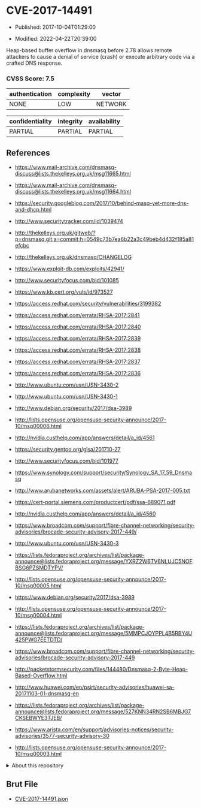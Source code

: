 # CVE-2017-14491

- Published: 2017-10-04T01:29:00

- Modified: 2022-04-22T20:39:00

Heap-based buffer overflow in dnsmasq before 2.78 allows remote attackers to cause a denial of service (crash) or execute arbitrary code via a crafted DNS response.

### CVSS Score: **7.5**

| authentication | complexity | vector |
| --- | --- | --- |
| NONE | LOW | NETWORK |

| confidentiality | integrity | availability |
| --- | --- | --- |
| PARTIAL | PARTIAL | PARTIAL |

## References

* https://www.mail-archive.com/dnsmasq-discuss@lists.thekelleys.org.uk/msg11665.html

* https://www.mail-archive.com/dnsmasq-discuss@lists.thekelleys.org.uk/msg11664.html

* https://security.googleblog.com/2017/10/behind-masq-yet-more-dns-and-dhcp.html

* http://www.securitytracker.com/id/1039474

* http://thekelleys.org.uk/gitweb/?p=dnsmasq.git;a=commit;h=0549c73b7ea6b22a3c49beb4d432f185a81efcbc

* http://thekelleys.org.uk/dnsmasq/CHANGELOG

* https://www.exploit-db.com/exploits/42941/

* http://www.securityfocus.com/bid/101085

* https://www.kb.cert.org/vuls/id/973527

* https://access.redhat.com/security/vulnerabilities/3199382

* https://access.redhat.com/errata/RHSA-2017:2841

* https://access.redhat.com/errata/RHSA-2017:2840

* https://access.redhat.com/errata/RHSA-2017:2839

* https://access.redhat.com/errata/RHSA-2017:2838

* https://access.redhat.com/errata/RHSA-2017:2837

* https://access.redhat.com/errata/RHSA-2017:2836

* http://www.ubuntu.com/usn/USN-3430-2

* http://www.ubuntu.com/usn/USN-3430-1

* http://www.debian.org/security/2017/dsa-3989

* http://lists.opensuse.org/opensuse-security-announce/2017-10/msg00006.html

* http://nvidia.custhelp.com/app/answers/detail/a_id/4561

* https://security.gentoo.org/glsa/201710-27

* http://www.securityfocus.com/bid/101977

* https://www.synology.com/support/security/Synology_SA_17_59_Dnsmasq

* http://www.arubanetworks.com/assets/alert/ARUBA-PSA-2017-005.txt

* https://cert-portal.siemens.com/productcert/pdf/ssa-689071.pdf

* http://nvidia.custhelp.com/app/answers/detail/a_id/4560

* https://www.broadcom.com/support/fibre-channel-networking/security-advisories/brocade-security-advisory-2017-449/

* http://www.ubuntu.com/usn/USN-3430-3

* https://lists.fedoraproject.org/archives/list/package-announce@lists.fedoraproject.org/message/YXRZ2W6TV6NLUJC5NOFBSG6PZSMDTYPV/

* http://lists.opensuse.org/opensuse-security-announce/2017-10/msg00005.html

* https://www.debian.org/security/2017/dsa-3989

* http://lists.opensuse.org/opensuse-security-announce/2017-10/msg00004.html

* https://lists.fedoraproject.org/archives/list/package-announce@lists.fedoraproject.org/message/5MMPCJOYPPL4B5RBY4U425PWG7EETDTD/

* https://www.broadcom.com/support/fibre-channel-networking/security-advisories/brocade-security-advisory-2017-449

* http://packetstormsecurity.com/files/144480/Dnsmasq-2-Byte-Heap-Based-Overflow.html

* http://www.huawei.com/en/psirt/security-advisories/huawei-sa-20171103-01-dnsmasq-en

* https://lists.fedoraproject.org/archives/list/package-announce@lists.fedoraproject.org/message/527KNN34RN2SB6MBJG7CKSEBWYE3TJEB/

* https://www.arista.com/en/support/advisories-notices/security-advisories/3577-security-advisory-30

* http://lists.opensuse.org/opensuse-security-announce/2017-10/msg00003.html

<details>
<summary>About this repository</summary> 

  This repository is part of the project [Live Hack CVE](https://github.com/Live-Hack-CVE). Main website can be found [www.live-hack.org](https://www.live-hack.org) 
  
  Made by [Sn0wAlice](https://github.com/Sn0wAlice) for the people that care about security and need to have a feed of the latest CVEs. Hope you enjoy it, don't forget to star the repo and follow me on [Twitter](https://twitter.com/Sn0wAlice) and [Github](https://github.com/Sn0wAlice). And that is my [personnal website](https://www.alice-snow.me/)

  - [Home Page](https://github.com/Live-Hack-CVE)
  - [Framework](https://github.com/Live-Hack-CVE/cve-framework)
  - [CVE database](https://github.com/Live-Hack-CVE/full_database)
  - [Changelog](https://github.com/Live-Hack-CVE/Changelog)
</details>

## Brut File

* [CVE-2017-14491.json](https://raw.githubusercontent.com/Live-Hack-CVE/full_database/main/cves/2017/CVE-2017-14491.json)

